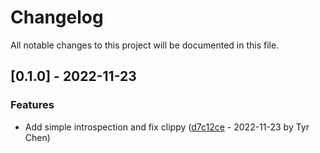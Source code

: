 # Changelog

All notable changes to this project will be documented in this file.

## [0.1.0] - 2022-11-23

### Features

- Add simple introspection and fix clippy ([d7c12ce](d7c12cea2740e8398ceedfa7e1e2a4cbcb633420) - 2022-11-23 by Tyr Chen)

<!-- generated by git-cliff -->
